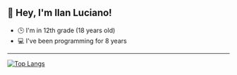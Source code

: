 <h2>👋 Hey, I'm Ilan Luciano!</h2>  
<ul>
    <li>🕒 I'm in 12th grade (18 years old)</li>
    <li>💻 I've been programming for 8 years</li>
</ul>
<hr>

[![Top Langs](https://github-readme-stats.vercel.app/api/top-langs/?username=ilanluci&langs_count=10)](https://github.com/anuraghazra/github-readme-stats)
